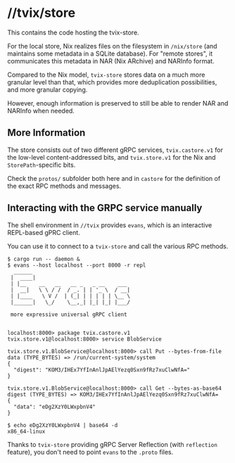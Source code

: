 # //tvix/store

This contains the code hosting the tvix-store.

For the local store, Nix realizes files on the filesystem in `/nix/store` (and
maintains some metadata in a SQLite database). For "remote stores", it
communicates this metadata in NAR (Nix ARchive) and NARInfo format.

Compared to the Nix model, `tvix-store` stores data on a much more granular
level than that, which provides more deduplication possibilities, and more
granular copying.

However, enough information is preserved to still be able to render NAR and
NARInfo when needed.

## More Information
The store consists out of two different gRPC services, `tvix.castore.v1` for
the low-level content-addressed bits, and `tvix.store.v1` for the Nix and
`StorePath`-specific bits.

Check the `protos/` subfolder both here and in `castore` for the definition of
the exact RPC methods and messages.

## Interacting with the GRPC service manually
The shell environment in `//tvix` provides `evans`, which is an interactive
REPL-based gPRC client.

You can use it to connect to a `tvix-store` and call the various RPC methods.

```shell
$ cargo run -- daemon &
$ evans --host localhost --port 8000 -r repl
  ______
 |  ____|
 | |__    __   __   __ _   _ __    ___
 |  __|   \ \ / /  / _. | | '_ \  / __|
 | |____   \ V /  | (_| | | | | | \__ \
 |______|   \_/    \__,_| |_| |_| |___/

 more expressive universal gRPC client


localhost:8000> package tvix.castore.v1
tvix.store.v1@localhost:8000> service BlobService

tvix.store.v1.BlobService@localhost:8000> call Put --bytes-from-file
data (TYPE_BYTES) => /run/current-system/system
{
  "digest": "KOM3/IHEx7YfInAnlJpAElYezq0Sxn9fRz7xuClwNfA="
}

tvix.store.v1.BlobService@localhost:8000> call Get --bytes-as-base64
digest (TYPE_BYTES) => KOM3/IHEx7YfInAnlJpAElYezq0Sxn9fRz7xuClwNfA=
{
  "data": "eDg2XzY0LWxpbnV4"
}

$ echo eDg2XzY0LWxpbnV4 | base64 -d
x86_64-linux
```

Thanks to `tvix-store` providing gRPC Server Reflection (with `reflection`
feature), you don't need to point `evans` to the `.proto` files.
